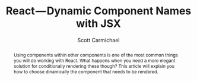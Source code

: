---
sections: [reactjs]
link: https://medium.com/@Carmichaelize/dynamic-tag-names-in-react-and-jsx-17e366a684e9
title: "React — Dynamic Component Names with JSX"
author: "Scott Carmichael"
publishedAt: 2017-06-11T00:00:00.000Z
type: [article]
topics: [jsx]
suggestedBy: [andreamangano]
createdAt: 2018-03-20T22:06:23.684Z
reference: aHR0cHM6Ly9tZWRpdW0uY29tL0BDYXJtaWNoYWVsaXplL2R5bmFtaWMtdGFnLW5hbWVzLWluLXJlYWN0LWFuZC1qc3gtMTdlMzY2YTY4NGU5
slug: react-dynamic-component-names-with-jsx-by-scott-carmichael
abstract: "Using components within other components is one of the most common things you will do working with React. What happens when you need a more elegant solution for conditionally rendering these though? This article will explain you how to choose dinamically the component that needs to be rendered."
---